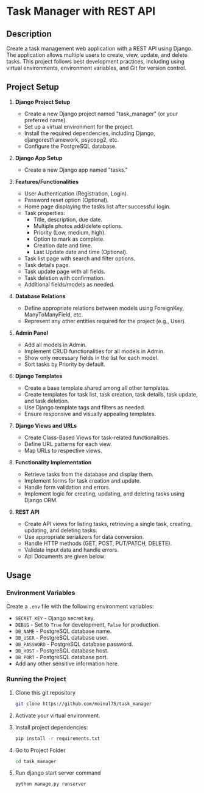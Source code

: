 ﻿# Task Manager with REST API

## Description

Create a task management web application with a REST API using Django. The application allows multiple users to create, view, update, and delete tasks. This project follows best development practices, including using virtual environments, environment variables, and Git for version control.

## Project Setup

1. **Django Project Setup**
    - Create a new Django project named "task_manager" (or your preferred name).
    - Set up a virtual environment for the project.
    - Install the required dependencies, including Django, djangorestframework, psycopg2, etc.
    - Configure the PostgreSQL database.

2. **Django App Setup**
    - Create a new Django app named "tasks."

3. **Features/Functionalities**
    - User Authentication (Registration, Login).
    - Password reset option (Optional).
    - Home page displaying the tasks list after successful login.
    - Task properties:
        - Title, description, due date.
        - Multiple photos add/delete options.
        - Priority (Low, medium, high).
        - Option to mark as complete.
        - Creation date and time.
        - Last Update date and time (Optional).
    - Task list page with search and filter options.
    - Task details page.
    - Task update page with all fields.
    - Task deletion with confirmation.
    - Additional fields/models as needed.

4. **Database Relations**
    - Define appropriate relations between models using ForeignKey, ManyToManyField, etc.
    - Represent any other entities required for the project (e.g., User).

5. **Admin Panel**
    - Add all models in Admin.
    - Implement CRUD functionalities for all models in Admin.
    - Show only necessary fields in the list for each model.
    - Sort tasks by Priority by default.

6. **Django Templates**
    - Create a base template shared among all other templates.
    - Create templates for task list, task creation, task details, task update, and task deletion.
    - Use Django template tags and filters as needed.
    - Ensure responsive and visually appealing templates.

7. **Django Views and URLs**
    - Create Class-Based Views for task-related functionalities.
    - Define URL patterns for each view.
    - Map URLs to respective views.

8. **Functionality Implementation**
    - Retrieve tasks from the database and display them.
    - Implement forms for task creation and update.
    - Handle form validation and errors.
    - Implement logic for creating, updating, and deleting tasks using Django ORM.

9. **REST API**
    - Create API views for listing tasks, retrieving a single task, creating, updating, and deleting tasks.
    - Use appropriate serializers for data conversion.
    - Handle HTTP methods (GET, POST, PUT/PATCH, DELETE).
    - Validate input data and handle errors.
    - Api Documents are given below:
  

## Usage

### Environment Variables

Create a `.env` file with the following environment variables:

- `SECRET_KEY` - Django secret key.
- `DEBUG` - Set to `True` for development, `False` for production.
- `DB_NAME` - PostgreSQL database name.
- `DB_USER` - PostgreSQL database user.
- `DB_PASSWORD` - PostgreSQL database password.
- `DB_HOST` - PostgreSQL database host.
- `DB_PORT` - PostgreSQL database port.
- Add any other sensitive information here.

### Running the Project
1. Clone this git repository 
   ```bash
   git clone https://github.com/moinul75/task_manager

2. Activate your virtual environment.


3. Install project dependencies:

   ```bash
   pip install -r requirements.txt 

4. Go to Project Folder 
   ```bash
   cd task_manager

5. Run django start server command 
   ```bash 
   python manage.py runserver 


